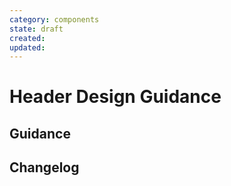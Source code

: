 ```yaml
---
category: components
state: draft
created: 
updated: 
---
```


# Header Design Guidance

## Guidance

## Changelog
